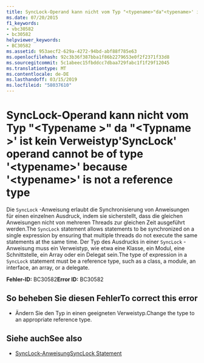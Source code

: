 ```yaml
---
title: SyncLock-Operand kann nicht vom Typ "<typename>"da"<typename>' ist kein Verweistyp
ms.date: 07/20/2015
f1_keywords:
- vbc30582
- bc30582
helpviewer_keywords:
- BC30582
ms.assetid: 953aecf2-629a-4272-94bd-abf88f785e63
ms.openlocfilehash: 92c3b36f387bba1f86b2279653e0f2f2371f33d8
ms.sourcegitcommit: 5c1abeec15fbddcc7dbaa729fabc1f1f29f12045
ms.translationtype: MT
ms.contentlocale: de-DE
ms.lasthandoff: 03/15/2019
ms.locfileid: "58037610"
---
```

# <a name="synclock-operand-cannot-be-of-type-typename-because-typename-is-not-a-reference-type"></a><span data-ttu-id="dde74-102">SyncLock-Operand kann nicht vom Typ "\<Typename >" da "\<Typname >' ist kein Verweistyp</span><span class="sxs-lookup"><span data-stu-id="dde74-102">'SyncLock' operand cannot be of type '\<typename>' because '\<typename>' is not a reference type</span></span>
<span data-ttu-id="dde74-103">Die `SyncLock` -Anweisung erlaubt die Synchronisierung von Anweisungen für einen einzelnen Ausdruck, indem sie sicherstellt, dass die gleichen Anweisungen nicht von mehreren Threads zur gleichen Zeit ausgeführt werden.</span><span class="sxs-lookup"><span data-stu-id="dde74-103">The `SyncLock` statement allows statements to be synchronized on a single expression by ensuring that multiple threads do not execute the same statements at the same time.</span></span> <span data-ttu-id="dde74-104">Der Typ des Ausdrucks in einer `SyncLock` -Anweisung muss ein Verweistyp, wie etwa eine Klasse, ein Modul, eine Schnittstelle, ein Array oder ein Delegat sein.</span><span class="sxs-lookup"><span data-stu-id="dde74-104">The type of expression in a `SyncLock` statement must be a reference type, such as a class, a module, an interface, an array, or a delegate.</span></span>  
  
 <span data-ttu-id="dde74-105">**Fehler-ID:** BC30582</span><span class="sxs-lookup"><span data-stu-id="dde74-105">**Error ID:** BC30582</span></span>  
  
## <a name="to-correct-this-error"></a><span data-ttu-id="dde74-106">So beheben Sie diesen Fehler</span><span class="sxs-lookup"><span data-stu-id="dde74-106">To correct this error</span></span>  
  
-   <span data-ttu-id="dde74-107">Ändern Sie den Typ in einen geeigneten Verweistyp.</span><span class="sxs-lookup"><span data-stu-id="dde74-107">Change the type to an appropriate reference type.</span></span>  
  
## <a name="see-also"></a><span data-ttu-id="dde74-108">Siehe auch</span><span class="sxs-lookup"><span data-stu-id="dde74-108">See also</span></span>

- [<span data-ttu-id="dde74-109">SyncLock-Anweisung</span><span class="sxs-lookup"><span data-stu-id="dde74-109">SyncLock Statement</span></span>](../../visual-basic/language-reference/statements/synclock-statement.md)
